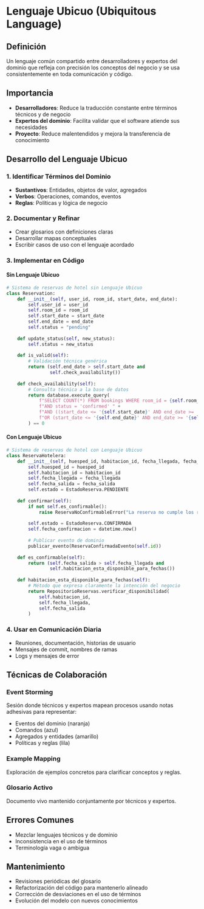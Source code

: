 # Lenguaje Ubicuo (Ubiquitous Language)

## Definición
Un lenguaje común compartido entre desarrolladores y expertos del dominio que refleja con precisión los conceptos del negocio y se usa consistentemente en toda comunicación y código.

## Importancia
- **Desarrolladores**: Reduce la traducción constante entre términos técnicos y de negocio
- **Expertos del dominio**: Facilita validar que el software atiende sus necesidades
- **Proyecto**: Reduce malentendidos y mejora la transferencia de conocimiento

## Desarrollo del Lenguaje Ubicuo

### 1. Identificar Términos del Dominio
- **Sustantivos**: Entidades, objetos de valor, agregados
- **Verbos**: Operaciones, comandos, eventos
- **Reglas**: Políticas y lógica de negocio

### 2. Documentar y Refinar
- Crear glosarios con definiciones claras
- Desarrollar mapas conceptuales
- Escribir casos de uso con el lenguaje acordado

### 3. Implementar en Código

#### Sin Lenguaje Ubicuo
```python
# Sistema de reservas de hotel sin Lenguaje Ubicuo
class Reservation:
    def __init__(self, user_id, room_id, start_date, end_date):
        self.user_id = user_id
        self.room_id = room_id
        self.start_date = start_date
        self.end_date = end_date
        self.status = "pending"
    
    def update_status(self, new_status):
        self.status = new_status
    
    def is_valid(self):
        # Validación técnica genérica
        return (self.end_date > self.start_date and
                self.check_availability())
    
    def check_availability(self):
        # Consulta técnica a la base de datos
        return database.execute_query(
            f"SELECT COUNT(*) FROM bookings WHERE room_id = {self.room_id} " +
            f"AND status = 'confirmed' " +
            f"AND ((start_date <= '{self.start_date}' AND end_date >= '{self.start_date}') " +
            f"OR (start_date <= '{self.end_date}' AND end_date >= '{self.end_date}'))"
        ) == 0
```

#### Con Lenguaje Ubicuo
```python
# Sistema de reservas de hotel con Lenguaje Ubicuo
class ReservaHotelera:
    def __init__(self, huesped_id, habitacion_id, fecha_llegada, fecha_salida):
        self.huesped_id = huesped_id
        self.habitacion_id = habitacion_id
        self.fecha_llegada = fecha_llegada
        self.fecha_salida = fecha_salida
        self.estado = EstadoReserva.PENDIENTE
    
    def confirmar(self):
        if not self.es_confirmable():
            raise ReservaNoConfirmableError("La reserva no cumple los requisitos para ser confirmada")
        
        self.estado = EstadoReserva.CONFIRMADA
        self.fecha_confirmacion = datetime.now()
        
        # Publicar evento de dominio
        publicar_evento(ReservaConfirmadaEvento(self.id))
    
    def es_confirmable(self):
        return (self.fecha_salida > self.fecha_llegada and
                self.habitacion_esta_disponible_para_fechas())
    
    def habitacion_esta_disponible_para_fechas(self):
        # Método que expresa claramente la intención del negocio
        return RepositorioReservas.verificar_disponibilidad(
            self.habitacion_id, 
            self.fecha_llegada, 
            self.fecha_salida
        )
```

### 4. Usar en Comunicación Diaria
- Reuniones, documentación, historias de usuario
- Mensajes de commit, nombres de ramas
- Logs y mensajes de error

## Técnicas de Colaboración

### Event Storming
Sesión donde técnicos y expertos mapean procesos usando notas adhesivas para representar:
- Eventos del dominio (naranja)
- Comandos (azul)
- Agregados y entidades (amarillo)
- Políticas y reglas (lila)

### Example Mapping
Exploración de ejemplos concretos para clarificar conceptos y reglas.

### Glosario Activo
Documento vivo mantenido conjuntamente por técnicos y expertos.

## Errores Comunes
- Mezclar lenguajes técnicos y de dominio
- Inconsistencia en el uso de términos
- Terminología vaga o ambigua

## Mantenimiento
- Revisiones periódicas del glosario
- Refactorización del código para mantenerlo alineado
- Corrección de desviaciones en el uso de términos
- Evolución del modelo con nuevos conocimientos 